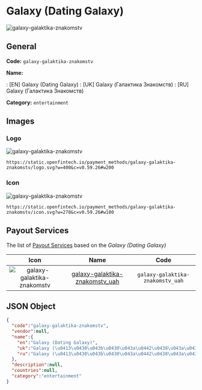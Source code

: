 
# Galaxy (Dating Galaxy) 
![galaxy-galaktika-znakomstv](https://static.openfintech.io/payment_methods/galaxy-galaktika-znakomstv/logo.svg?w=400&c=v0.59.26#w200)  

## General 
**Code:** `galaxy-galaktika-znakomstv` 
 
**Name:** 
 
:	[EN] Galaxy (Dating Galaxy) 
:	[UK] Galaxy (Галактика Знакомств) 
:	[RU] Galaxy (Галактика Знакомств) 
 
**Category:** `entertainment` 
 

## Images 

### Logo 
![galaxy-galaktika-znakomstv](https://static.openfintech.io/payment_methods/galaxy-galaktika-znakomstv/logo.svg?w=400&c=v0.59.26#w200)  

```
https://static.openfintech.io/payment_methods/galaxy-galaktika-znakomstv/logo.svg?w=400&c=v0.59.26#w200
```  

### Icon 
![galaxy-galaktika-znakomstv](https://static.openfintech.io/payment_methods/galaxy-galaktika-znakomstv/icon.svg?w=278&c=v0.59.26#w100)  

```
https://static.openfintech.io/payment_methods/galaxy-galaktika-znakomstv/icon.svg?w=278&c=v0.59.26#w100
```  

## Payout Services 
 
The list of [Payout Services](/payout-services/) based on the _Galaxy (Dating Galaxy)_ 

|Icon|Name|Code| 
|:---:|:---:|:---:| 
|![galaxy-galaktika-znakomstv](https://static.openfintech.io/payout_methods/galaxy-galaktika-znakomstv/icon.svg?w=278&c=v0.59.26#w40) |[galaxy-galaktika-znakomstv_uah](/payout-services/galaxy-galaktika-znakomstv_uah/)|`galaxy-galaktika-znakomstv_uah`| 
 

## JSON Object 

```json
{
  "code":"galaxy-galaktika-znakomstv",
  "vendor":null,
  "name":{
    "en":"Galaxy (Dating Galaxy)",
    "uk":"Galaxy (\u0413\u0430\u043b\u0430\u043a\u0442\u0438\u043a\u0430 \u0417\u043d\u0430\u043a\u043e\u043c\u0441\u0442\u0432)",
    "ru":"Galaxy (\u0413\u0430\u043b\u0430\u043a\u0442\u0438\u043a\u0430 \u0417\u043d\u0430\u043a\u043e\u043c\u0441\u0442\u0432)"
  },
  "description":null,
  "countries":null,
  "category":"entertainment"
}
```  
